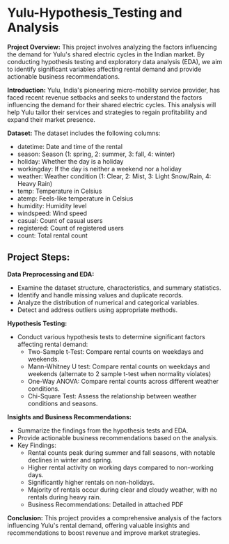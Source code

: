 # Yulu-Hypothesis_Testing and Analysis

**Project Overview:**
This project involves analyzing the factors influencing the demand for Yulu's shared electric cycles in the Indian market. By conducting hypothesis testing and exploratory data analysis (EDA), we aim to identify significant variables affecting rental demand and provide actionable business recommendations.

**Introduction:**
Yulu, India's pioneering micro-mobility service provider, has faced recent revenue setbacks and seeks to understand the factors influencing the demand for their shared electric cycles. This analysis will help Yulu tailor their services and strategies to regain profitability and expand their market presence.

**Dataset:**
The dataset includes the following columns:
- datetime: Date and time of the rental
- season: Season (1: spring, 2: summer, 3: fall, 4: winter)
- holiday: Whether the day is a holiday
- workingday: If the day is neither a weekend nor a holiday
- weather: Weather condition (1: Clear, 2: Mist, 3: Light Snow/Rain, 4: Heavy Rain)
- temp: Temperature in Celsius
- atemp: Feels-like temperature in Celsius
- humidity: Humidity level
- windspeed: Wind speed
- casual: Count of casual users
- registered: Count of registered users
- count: Total rental count

## Project Steps:

**Data Preprocessing and EDA:**

- Examine the dataset structure, characteristics, and summary statistics.
- Identify and handle missing values and duplicate records.
- Analyze the distribution of numerical and categorical variables.
- Detect and address outliers using appropriate methods.

**Hypothesis Testing:**

- Conduct various hypothesis tests to determine significant factors affecting rental demand:
  - Two-Sample t-Test: Compare rental counts on weekdays and weekends.
  - Mann-Whitney U test: Compare rental counts on weekdays and weekends (alternate to 2 sample t-test when normality violates)
  - One-Way ANOVA: Compare rental counts across different weather conditions.
  - Chi-Square Test: Assess the relationship between weather conditions and seasons.

**Insights and Business Recommendations:**

- Summarize the findings from the hypothesis tests and EDA.
- Provide actionable business recommendations based on the analysis.
- Key Findings:
  - Rental counts peak during summer and fall seasons, with notable declines in winter and spring.
  - Higher rental activity on working days compared to non-working days.
  - Significantly higher rentals on non-holidays.
  - Majority of rentals occur during clear and cloudy weather, with no rentals during heavy rain.
  - Business Recommendations: Detailed in attached PDF

**Conclusion:**
This project provides a comprehensive analysis of the factors influencing Yulu's rental demand, offering valuable insights and recommendations to boost revenue and improve market strategies.
